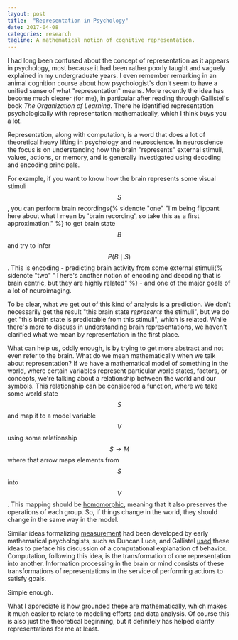 ```yaml
---
layout: post
title:  "Representation in Psychology"
date: 2017-04-08
categories: research
tagline: A mathematical notion of cognitive representation.
---
```


I had long been confused about the concept of representation as it appears in psychology, most because it had been rather poorly taught and vaguely explained in my undergraduate years. I even remember remarking in an animal cognition course about how psychologist's don't seem to have a unified sense of what "representation" means. More recently the idea has become much clearer (for me), in particular after reading through Gallistel's book *The Organization of Learning*. There he identified representation psychologically with representation mathematically, which I think buys you a lot.

Representation, along with computation, is a word that does a lot of theoretical heavy lifting in psychology and neuroscience. In neuroscience the focus is on understanding how the brain "represents" external stimuli, values, actions, or memory, and is generally investigated using decoding and encoding principals.

For example, if you want to know how the brain represents some visual stimuli $$ S $$, you can perform brain recordings{% sidenote "one" "I'm being flippant here about what I mean by 'brain recording', so take this as a first approximation." %} to get brain state $$ B $$ and try to infer $$ P(B \mid S) $$. This is encoding - predicting brain activity from some external stimuli{% sidenote "two" "There's another notion of encoding and decoding that is brain centric, but they are highly related" %} - and one of the major goals of a lot of neuroimaging. 

To be clear, what we get out of this kind of analysis is a prediction. We don't necessarily get the result "this brain state *represents* the stimuli", but we do get "this brain state is predictable from this stimuli", which is related. While there's more to discuss in understanding brain representations, we haven't clarified what we mean by representation in the first place.

What can help us, oddly enough, is by trying to get more abstract and not even refer to the brain. What do we mean mathematically when we talk about representation? If we have a mathematical model of something in the world, where certain variables represent particular world states, factors, or concepts, we're talking about a relationship between the world and our symbols. This relationship can be considered a function, where we take some world state $$ S $$ and map it to a model variable $$ V $$ using some relationship $$ S \rightarrow M $$ where that arrow maps elements from $$ S $$ into $$ V $$. This mapping should be [homomorphic](https://en.wikipedia.org/wiki/Homomorphism), meaning that it also preserves the operations of each group. So, if things change in the world, they should change in the same way in the model.

Similar ideas formalizing [measurement](http://suppes-corpus.stanford.edu/articles/mpm/382.pdf) had been developed by early mathematical psychologists, such as Duncan Luce, and Gallistel [used](http://www.annualreviews.org/doi/abs/10.1146/annurev.ps.40.020189.001103?journalCode=psych) these ideas to preface his discussion of a computational explanation of behavior. Computation, following this idea, is the transformation of one representation into another. Information processing in the brain or mind consists of these transformations of representations in the service of performing actions to satisfy goals.

Simple enough.

What I appreciate is how grounded these are mathematically, which makes it much easier to relate to modeling efforts and data analysis. Of course this is also just the theoretical beginning, but it definitely has helped clarify representations for me at least.
